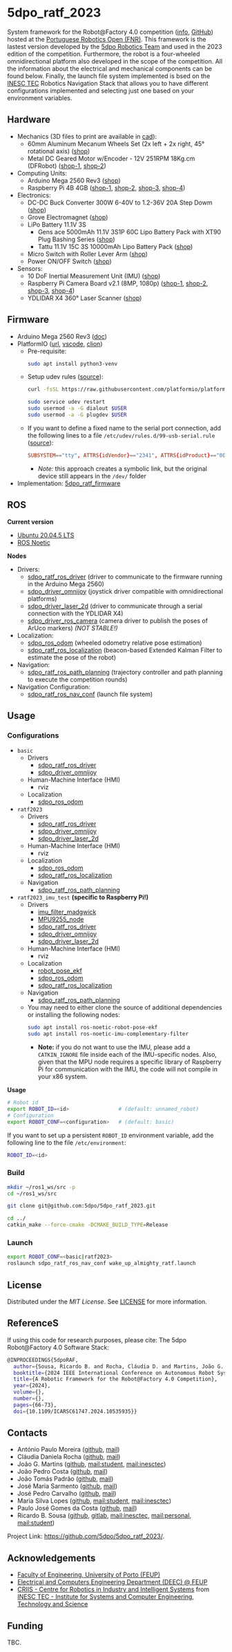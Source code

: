 # 5dpo_ratf_2023

System framework for the Robot@Factory 4.0 competition
([info](https://www.festivalnacionalrobotica.pt/2023/robotfactory-4-0/),
[GitHub](https://github.com/P33a/RobotAtFactory/tree/main)) hosted at the
[Portuguese Robotics Open (FNR)](https://www.festivalnacionalrobotica.pt/).
This framework is the lastest version developed by the
[5dpo Robotics Team](https://5dpo.github.io/) and used in the 2023 edition of
the competition.
Furthermore, the robot is a four-wheeled omnidirectional platform also developed
in the scope of the competition. All the information about the electrical and
mechanical components can be found below.
Finally, the launch file system implemented is bsed on the
[INESC TEC](https://www.inesctec.pt/en) Robotics Navigation Stack that allows
you to have different configurations implemented and selecting just one based on
your environment variables.

## Hardware

- Mechanics (3D files to print are available in [cad](/cad/)):
  - 60mm Aluminum Mecanum Wheels Set (2x left + 2x right, 45° rotational axis)
    ([shop](https://eu.robotshop.com/products/60mm-mecanum-wheel-set-2x-left-2x-right))
  - Metal DC Geared Motor w/Encoder - 12V 251RPM 18Kg.cm (DFRobot)
    ([shop-1](https://eu.robotshop.com/products/12v-dc-motor-251rpm-encoder),
    [shop-2](https://www.dfrobot.com/product-634.html))
- Computing Units:
  - Arduino Mega 2560 Rev3
    ([shop](https://store.arduino.cc/products/arduino-mega-2560-rev3))
  - Raspberry Pi 4B 4GB
    ([shop-1](https://mauser.pt/catalog/product_info.php?products_id=096-7402),
    [shop-2](https://pt.farnell.com/raspberry-pi/rpi4-modbp-4gb/raspberry-pi-4-model-b-4gb/dp/3051887),
    [shop-3](https://pt.mouser.com/ProductDetail/Raspberry-Pi/SC01949?qs=T%252BzbugeAwjjISb%252BwlagpRw%3D%3D),
    [shop-4](https://www.digikey.pt/en/products/detail/raspberry-pi/SC0194-9/10258781?s=N4IgTCBcDaIIwDYCcAGAtAJQIIGUAKAQgKIYYCaeAkgCwED01A4gWgHIAiIAugL5A))
- Electronics:
  - DC-DC Buck Converter 300W 6-40V to 1.2-36V 20A Step Dowm
    ([shop](https://www.amazon.com/DIANN-300W-DC-DC-Buck-Converter/dp/B0B4CZ6GRV))
  - Grove Electromagnet
    ([shop](https://eu.robotshop.com/products/grove-electromagnet))
  - LiPo Battery 11.1V 3S
    - Gens ace 5000mAh 11.1V 3S1P 60C Lipo Battery Pack with XT90 Plug Bashing
      Series
      ([shop](https://www.gensace.de/gens-ace-5000mah-11-1v-3s1p-60c-lipo-battery-pack-with-xt-90-plug-bashing-series.html))
    - Tattu 11.1V 15C 3S 10000mAh Lipo Battery Pack
      ([shop](https://www.gensace.de/tattu-11-1v-15c-3s-10000mah-lipo-battery-pack.html))
  - Micro Switch with Roller Lever Arm
    ([shop](https://mauser.pt/catalog/product_info.php?products_id=010-1473))
  - Power ON/OFF Switch
    ([shop](https://mauser.pt/catalog/product_info.php?products_id=010-0626))
- Sensors:
  - 10 DoF Inertial Measurement Unit (IMU)
    ([shop](https://www.waveshare.com/10-dof-imu-sensor-b.htm))
  - Raspberry Pi Camera Board v2.1 (8MP, 1080p)
    ([shop-1](https://mauser.pt/catalog/product_info.php?products_id=096-4061),
    [shop-2](https://pt.farnell.com/raspberry-pi/rpi-8mp-camera-board/raspberry-pi-camera-board-v2/dp/2510728),
    [shop-3](https://pt.mouser.com/ProductDetail/Raspberry-Pi/SC0023?qs=T%252BzbugeAwjgRU4vb4%252BbLIg%3D%3D),
    [shop-4](https://www.digikey.pt/en/products/detail/raspberry-pi/SC0023/6152810?s=N4IgTCBcDaIIwDYCcAGAtHFc5oHIBEQBdAXyA))
  - YDLIDAR X4 360° Laser Scanner
    ([shop](https://eu.robotshop.com/products/ydlidar-x4-360-laser-scanner))

## Firmware

- Arduino Mega 2560 Rev3 ([doc](https://docs.arduino.cc/hardware/mega-2560/))
- PlatformIO ([url](https://platformio.org/),
  [vscode](https://marketplace.visualstudio.com/items?itemName=platformio.platformio-ide),
  [clion](https://plugins.jetbrains.com/plugin/13922-platformio-for-clion))
  - Pre-requisite:
    ```sh
    sudo apt install python3-venv
    ```
  - Setup udev rules
    ([source](https://docs.platformio.org/en/stable/core/installation/udev-rules.html)):
    ```sh
    curl -fsSL https://raw.githubusercontent.com/platformio/platformio-core/develop/platformio/assets/system/99-platformio-udev.rules | sudo tee /etc/udev/rules.d/99-platformio-udev.rules

    sudo service udev restart
    sudo usermod -a -G dialout $USER
    sudo usermod -a -G plugdev $USER
    ```
  - If you want to define a fixed name to the serial port connection, add the
    following lines to a file `/etc/udev/rules.d/99-usb-serial.rule`
    ([source](https://roboticsknowledgebase.com/wiki/tools/udev-rules/)):
    ```conf
    SUBSYSTEM=="tty", ATTRS{idVendor}=="2341", ATTRS{idProduct}=="0042", SYMLINK+="ttyArduinoMega"
    ```
    - _Note:_ this approach creates a symbolic link, but the original device
      still appears in the `/dev/` folder
- Implementation: [5dpo_ratf_firmware](/firmware/5dpo_ratf_firmware/)

## ROS

**Current version**
- [Ubuntu 20.04.5 LTS](https://releases.ubuntu.com/focal/)
- [ROS Noetic](https://wiki.ros.org/noetic)

**Nodes**
- Drivers:
  - [sdpo_ratf_ros_driver](/drivers/5dpo_ratf_ros_driver/) (driver to
    communicate to the firmware running in the Arduino Mega 2560)
  - [sdpo_driver_omnijoy](/drivers/5dpo_driver_omnijoy/) (joystick driver
    compatible with omnidirectional platforms)
  - [sdpo_driver_laser_2d](/drivers/5dpo_driver_laser_2d/) (driver to
    communicate through a serial connection with the YDLIDAR X4)
  - [sdpo_driver_ros_camera](/drivers/5dpo_driver_ros_camera/) (camera driver
    to publish the poses of ArUco markers) _(NOT STABLE!)_
- Localization:
  - [sdpo_ros_odom](/localization/5dpo_ros_odom/) (wheeled odometry relative
    pose estimation)
  - [sdpo_ratf_ros_localization](/localization/5dpo_ratf_ros_localization/)
    (beacon-based Extended Kalman Filter to estimate the pose of the robot)
- Navigation:
  - [sdpo_ratf_ros_path_planning](/navigation/5dpo_ratf_ros_path_planning/)
    (trajectory controller and path planning to execute the competition rounds)
- Navigation Configuration:
  - [sdpo_ratf_ros_nav_conf](/5dpo_ratf_ros_nav_conf/) (launch file system)

## Usage

### Configurations

- `basic`
  - Drivers
    - [sdpo_ratf_ros_driver](/drivers/5dpo_ratf_ros_driver/)
    - [sdpo_driver_omnijoy](/drivers/5dpo_driver_omnijoy/)
  - Human-Machine Interface (HMI)
    - rviz
  - Localization
    - [sdpo_ros_odom](/localization/5dpo_ros_odom/)
- `ratf2023`
  - Drivers
    - [sdpo_ratf_ros_driver](/drivers/5dpo_ratf_ros_driver/)
    - [sdpo_driver_omnijoy](/drivers/5dpo_driver_omnijoy/)
    - [sdpo_driver_laser_2d](/drivers/5dpo_driver_laser_2d/)
  - Human-Machine Interface (HMI)
    - rviz
  - Localization
    - [sdpo_ros_odom](/localization/5dpo_ros_odom/)
    - [sdpo_ratf_ros_localization](/localization/5dpo_ratf_ros_localization/)
  - Navigation
    - [sdpo_ratf_ros_path_planning](/navigation/5dpo_ratf_ros_path_planning/)
- `ratf2023_imu_test` **(specific to Raspberry Pi!)**
  - Drivers
    - [imu_filter_madgwick](/drivers/imu_tools/imu_filter_madgwick/)
    - [MPU9255_node](/drivers/MPU9255_for_5dpo/)
    - [sdpo_ratf_ros_driver](/drivers/5dpo_ratf_ros_driver/)
    - [sdpo_driver_omnijoy](/drivers/5dpo_driver_omnijoy/)
    - [sdpo_driver_laser_2d](/drivers/5dpo_driver_laser_2d/)
  - Human-Machine Interface (HMI)
    - rviz
  - Localization
    - [robot_pose_ekf](/localization/robot_pose_ekf/)
    - [sdpo_ros_odom](/localization/5dpo_ros_odom/)
    - [sdpo_ratf_ros_localization](/localization/5dpo_ratf_ros_localization/)
  - Navigation
    - [sdpo_ratf_ros_path_planning](/navigation/5dpo_ratf_ros_path_planning/)
  - You may need to either clone the source of additional dependencies or
    installing the following nodes:
    ```sh
    sudo apt install ros-noetic-robot-pose-ekf
    sudo apt install ros-noetic-imu-complementary-filter
    ```
    - **Note:** if you do not want to use the IMU, please add a `CATKIN_IGNORE`
      file inside each of the IMU-specific nodes. Also, given that the MPU node
      requires a specific library of Raspberry Pi for communication with the
      IMU, the code will not compile in your x86 system.

**Usage**

```sh
# Robot id
export ROBOT_ID=<id>                # (default: unnamed_robot)
# Configuration
export ROBOT_CONF=<configuration>   # (default: basic)
```

If you want to set up a persistent `ROBOT_ID` environment variable, add the
following line to the file `/etc/environment`:

```sh
ROBOT_ID=<id>
```

### Build

```sh
mkdir ~/ros1_ws/src -p
cd ~/ros1_ws/src

git clone git@github.com:5dpo/5dpo_ratf_2023.git

cd ../
catkin_make --force-cmake -DCMAKE_BUILD_TYPE=Release
```

### Launch

```sh
export ROBOT_CONF=<basic|ratf2023>
roslaunch sdpo_ratf_ros_nav_conf wake_up_almighty_ratf.launch
```

## License

Distributed under the _MIT License_.
See [LICENSE](/LICENSE) for more information.

## ReferenceS
If using this code for research purposes, please cite:
The 5dpo Robot@Factory 4.0 Software Stack:
```bash
@INPROCEEDINGS{5dpoRAF,
  author={Sousa, Ricardo B. and Rocha, Cláudia D. and Martins, João G. and Pedro Costa, João and Padrão, João Tomás and Sarmento, José Maria and Carvalho, José Pedro and Lopes, Maria S. and Costa, Paulo G. and Moreira, António Paulo},
  booktitle={2024 IEEE International Conference on Autonomous Robot Systems and Competitions (ICARSC)}, 
  title={A Robotic Framework for the Robot@Factory 4.0 Competition}, 
  year={2024},
  volume={},
  number={},
  pages={66-73},
  doi={10.1109/ICARSC61747.2024.10535935}}
```

## Contacts

- António Paulo Moreira ([github](https://github.com/apaulomoreira),
  [mail](mailto:amoreira@fe.up.pt))
- Cláudia Daniela Rocha ([github](https://github.com/rochaclaudia),
  [mail](mailto:claudia.d.rocha@inesctec.pt))
- João G. Martins ([github](https://github.com/Joao-G-Martins),
  [mail:student](mailto:up201806222@edu.fe.up.pt),
  [mail:inesctec](mailto:joao.g.martins@inesctec.pt))
- João Pedro Costa ([github](https://github.com/costajoao1641),
  [mail](mailto:up201806431@edu.fe.up.pt))
- João Tomás Padrão ([github](https://github.com/JoaoP4dr4o),
  [mail](mailto:up202108766@edu.fe.up.pt))
- José Maria Sarmento ([github](https://github.com/JoseMQS),
  [mail](mailto:jose.m.sarmento@inesctec.pt))
- José Pedro Carvalho ([github](https://github.com/Jose-PCarvalho),
  [mail](mailto:jpcarvalho@fe.up.pt))
- Maria Silva Lopes ([github](https://github.com/mariaslopes),
  [mail:student](mailto:up201806775@edu.fe.up.pt),
  [mail:inesctec](mailto:maria.s.lopes@inesctec.pt))
- Paulo José Gomes da Costa ([github](https://github.com/P33a),
  [mail](mailto:paco@fe.up.pt))
- Ricardo B. Sousa ([github](https://github.com/sousarbarb/),
  [gitlab](https://gitlab.inesctec.pt/ricardo.b.sousa),
  [mail:inesctec](mailto:ricardo.b.sousa@inesctec.pt),
  [mail:personal](mailto:sousa.ricardob@outlook.com),
  [mail:student](mailto:up201503004@edu.fe.up.pt))

Project Link:
https://github.com/5dpo/5dpo_ratf_2023/.

## Acknowledgements

- [Faculty of Engineering, University of Porto (FEUP)](https://sigarra.up.pt/feup/en/)
- [Electrical and Computers Engineering Department (DEEC) @ FEUP](https://sigarra.up.pt/feup/en/UNI_GERAL.UNIDADE_VIEW?pv_unidade=13)
- [CRIIS - Centre for Robotics in Industry and Intelligent Systems](https://www.inesctec.pt/en/centres/criis/) from
  [INESC TEC - Institute for Systems and Computer Engineering, Technology and Science](https://www.inesctec.pt/en/)

## Funding

TBC.
